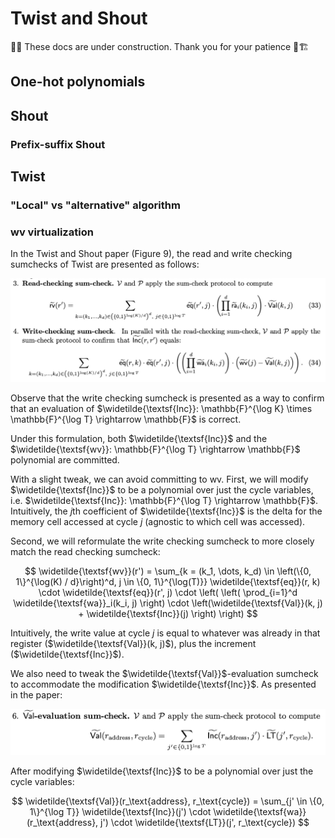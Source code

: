 # Twist and Shout

🚜👷 These docs are under construction. Thank you for your patience 🚧🏗️

## One-hot polynomials

## Shout

### Prefix-suffix Shout

## Twist

### "Local" vs "alternative" algorithm

### wv virtualization

In the Twist and Shout paper (Figure 9), the read and write checking sumchecks of Twist are presented as follows:

![twist rw](../imgs/twist_read_write_checking.png)

Observe that the write checking sumcheck is presented as a way to confirm that an evaluation of $\widetilde{\textsf{Inc}}: \mathbb{F}^{\log K} \times \mathbb{F}^{\log T} \rightarrow \mathbb{F}$ is correct.

Under this formulation, both $\widetilde{\textsf{Inc}}$ and the $\widetilde{\textsf{wv}}: \mathbb{F}^{\log T} \rightarrow \mathbb{F}$ polynomial are committed.

With a slight tweak, we can avoid committing to $\textsf{wv}$.
First, we will modify $\widetilde{\textsf{Inc}}$ to be a polynomial over just the cycle variables, i.e. $\widetilde{\textsf{Inc}}: \mathbb{F}^{\log T} \rightarrow \mathbb{F}$.
Intuitively, the $j$th coefficient of $\widetilde{\textsf{Inc}}$ is the delta for the memory cell accessed at cycle $j$ (agnostic to which cell was accessed).

Second, we will reformulate the write checking sumcheck to more closely match the read checking sumcheck:

$$
\widetilde{\textsf{wv}}(r') = \sum_{k = (k_1, \dots, k_d) \in \left(\{0, 1\}^{\log(K) / d}\right)^d, j \in \{0, 1\}^{\log(T)}} \widetilde{\textsf{eq}}(r, k) \cdot \widetilde{\textsf{eq}}(r', j) \cdot
\left( \left( \prod_{i=1}^d \widetilde{\textsf{wa}}_i(k_i, j) \right) \cdot \left(\widetilde{\textsf{Val}}(k, j) + \widetilde{\textsf{Inc}}(j) \right) \right)
$$

Intuitively, the write value at cycle $j$ is equal to whatever was already in that register ($\widetilde{\textsf{Val}}(k, j)$), plus the increment ($\widetilde{\textsf{Inc}}$).

We also need to tweak the $\widetilde{\textsf{Val}}$-evaluation sumcheck to accommodate the modification $\widetilde{\textsf{Inc}}$.
As presented in the paper:

![twist val evaluation](../imgs/twist_val_evaluation.png)

After modifying $\widetilde{\textsf{Inc}}$ to be a polynomial over just the cycle variables:

$$
\widetilde{\textsf{Val}}(r_\text{address}, r_\text{cycle}) = \sum_{j' \in \{0, 1\}^{\log T}} \widetilde{\textsf{Inc}}(j') \cdot \widetilde{\textsf{wa}}(r_\text{address}, j') \cdot \widetilde{\textsf{LT}}(j', r_\text{cycle})
$$
